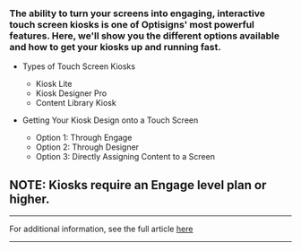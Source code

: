 ### The ability to turn your screens into engaging, interactive touch screen kiosks is one of Optisigns' most powerful features. Here, we'll show you the different options available and how to get your kiosks up and running fast.

  * Types of Touch Screen Kiosks  

    * Kiosk Lite
    * Kiosk Designer Pro
    * Content Library Kiosk
  * Getting Your Kiosk Design onto a Touch Screen
    * Option 1: Through Engage
    * Option 2: Through Designer
    * Option 3: Directly Assigning Content to a Screen

**NOTE:** Kiosks require an **Engage** level plan or higher.  
---  
  
* * *

For additional information, see the full article [here](https://support.optisigns.com/hc/en-us/articles/31449657955347)

---
